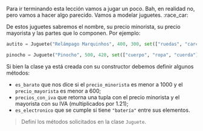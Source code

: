 Para ir terminando esta lección vamos a jugar un poco. Bah, en realidad no, pero vamos a hacer algo parecido. Vamos a modelar juguetes. :race_car:

De estos juguetes sabremos el nombre, su precio minorista, su precio mayorista y las partes que lo componen. Por ejemplo:

```python
autito = Juguete("Relámpago Marquinhos", 400, 300, set(["ruedas", "carcaza", "batería"])

pinocho = Juguete("Pinocho", 500, 420, set(["cuerpo", "ropa", "cuerda"]))
```

Si bien la clase ya está creada con su constructor debemos definir algunos métodos:

* `es_barato` que nos dice si el `precio_minorista` es menor a 1000 y el `precio_mayorista` es menor a 600;
* `precios_con_iva` que retorna una tupla con el precio minorista y el mayorista con su IVA (multiplicados por 1.21);
* `es_electronico` que se cumple si tiene `"batería"` entre sus elementos.

> Definí los métodos solicitados en la clase `Juguete`.